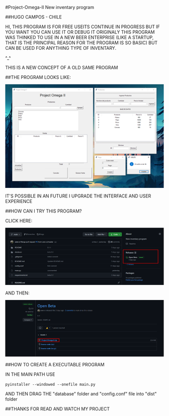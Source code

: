#Project-Omega-II
New inventary program

##HUGO CAMPOS - CHILE

HI, THIS PROGRAM IS FOR FREE USEITS CONTINUE IN PROGRESS BUT IF YOU WANT YOU CAN USE IT OR DEBUG IT ORIGINALY THIS PROGRAM WAS THINKED TO USE IN A NEW BEER ENTERPRISE (LIKE A STARTUP, THAT IS THE PRINCIPAL REASON FOR THE PROGRAM IS SO BASIC) BUT CAN BE USED FOR ANYTHING TYPE OF INVENTARY.

^_^

THIS IS A NEW CONCEPT OF A OLD SAME PROGRAM

##THE PROGRAM LOOKS LIKE:

![image](README/Screenshot_1.png)

IT'S POSSIBLE IN AN FUTURE I UPGRADE THE INTERFACE AND USER EXPERIENCE

##HOW CAN I TRY THIS PROGRAM?

CLICK HERE:

![image](README/Screenshot_2.png)

AND THEN:

![image](README/Screenshot_3.png)

##HOW TO CREATE A EXECUTABLE PROGRAM

IN THE MAIN PATH USE

```pyinstaller --windowed --onefile main.py```

AND THEN DRAG THE "database" folder and "config.conf" file into "dist" folder

##THANKS FOR READ AND WATCH MY PROJECT
